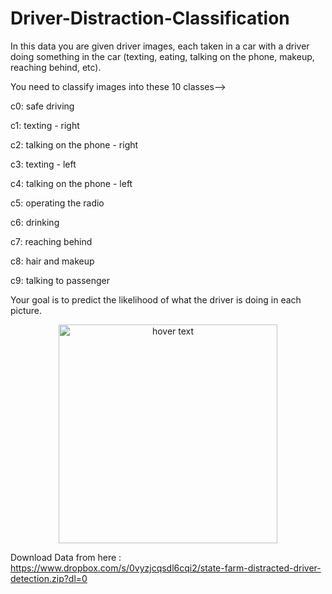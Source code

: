 # Driver-Distraction-Classification
In this data you are given driver images, each taken in a car with a driver doing something in the car (texting, eating, talking on the phone, makeup, reaching behind, etc).

You need to classify images into these 10 classes-->

c0: safe driving

c1: texting - right

c2: talking on the phone - right

c3: texting - left

c4: talking on the phone - left

c5: operating the radio

c6: drinking

c7: reaching behind

c8: hair and makeup

c9: talking to passenger


Your goal is to predict the likelihood of what the driver is doing in each picture. 
<p align="center">
  <img src="https://storage.googleapis.com/kaggle-competitions/kaggle/5048/media/output_DEb8oT.gif" width="350" title="hover text">
</p>
  
Download Data from here : https://www.dropbox.com/s/0vyzjcqsdl6cqi2/state-farm-distracted-driver-detection.zip?dl=0 
